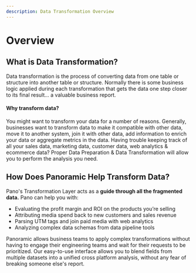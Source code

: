 ```yaml
---
description: Data Transformation Overview
---
```


# Overview

## What is Data Transformation?

Data transformation is the process of converting data from one table or structure into another table or structure. Normally there is some business logic applied during each transformation that gets the data one step closer to its final result... a valuable business report. 

#### Why transform data?

You might want to transform your data for a number of reasons. Generally, businesses want to transform data to make it compatible with other data, move it to another system, join it with other data, add information to enrich your data or aggregate metrics in the data. Having trouble keeping track of all your sales data, marketing data, customer data, web analytics & ecommerce data?  Proper Data Preparation & Data Transformation will allow you to perform the analysis you need. 

## How Does Panoramic Help Transform Data?

Pano's Transformation Layer acts as a **guide through all the fragmented data.** Pano can help you with:

* Evaluating the profit margin and ROI on the products you’re selling
* Attributing media spend back to new customers and sales revenue
* Parsing UTM tags and join paid media with web analytics
* Analyzing complex data schemas from data pipeline tools

Panoramic allows business teams to apply complex transformations without having to engage their engineering teams and wait for their requests to be prioritized. Our easy-to-use interface allows you to blend fields from multiple datasets into a unified cross platform analysis, without any fear of breaking someone else's report. 

